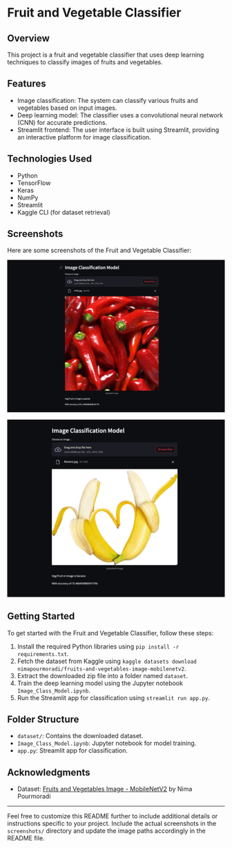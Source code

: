 

# Fruit and Vegetable Classifier

## Overview
This project is a fruit and vegetable classifier that uses deep learning techniques to classify images of fruits and vegetables. 

## Features
- Image classification: The system can classify various fruits and vegetables based on input images.
- Deep learning model: The classifier uses a  convolutional neural network (CNN) for accurate predictions.
- Streamlit frontend: The user interface is built using Streamlit, providing an interactive platform for image classification.

## Technologies Used
- Python
- TensorFlow
- Keras
- NumPy
- Streamlit
- Kaggle CLI (for dataset retrieval)

## Screenshots
Here are some screenshots of the Fruit and Vegetable Classifier:

![Screenshot 1](Screenshots/Screenshot1.png)

![Screenshot 1](Screenshots/Screenshot2.png)

## Getting Started
To get started with the Fruit and Vegetable Classifier, follow these steps:

1. Install the required Python libraries using `pip install -r requirements.txt`.
2. Fetch the dataset from Kaggle using `kaggle datasets download nimapourmoradi/fruits-and-vegetables-image-mobilenetv2`.
3. Extract the downloaded zip file into a folder named `dataset`.
4. Train the deep learning model using the Jupyter notebook `Image_Class_Model.ipynb`.
5. Run the Streamlit app for classification using `streamlit run app.py`.

## Folder Structure
- `dataset/`: Contains the downloaded dataset.
- `Image_Class_Model.ipynb`: Jupyter notebook for model training.
- `app.py`: Streamlit app for classification.

## Acknowledgments
- Dataset: [Fruits and Vegetables Image - MobileNetV2](https://www.kaggle.com/nimapourmoradi/fruits-and-vegetables-image-mobilenetv2) by Nima Pourmoradi

---

Feel free to customize this README further to include additional details or instructions specific to your project. Include the actual screenshots in the `screenshots/` directory and update the image paths accordingly in the README file.
